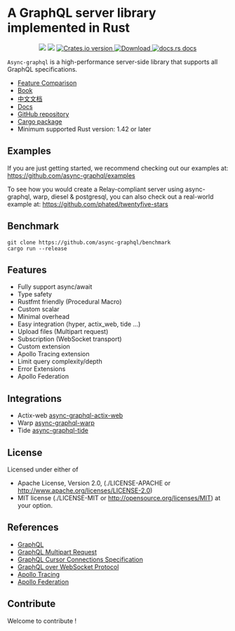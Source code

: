 # A GraphQL server library implemented in Rust 

<div align="center">
  <!-- CI -->
  <img src="https://github.com/async-graphql/async-graphql/workflows/CI/badge.svg" />
  <!-- codecov -->
  <img src="https://codecov.io/gh/sunli829/async-graphql/branch/master/graph/badge.svg" />
  <!-- Crates version -->
  <a href="https://crates.io/crates/async-graphql">
    <img src="https://img.shields.io/crates/v/async-graphql.svg?style=flat-square"
    alt="Crates.io version" />
  </a>
  <!-- Downloads -->
  <a href="https://crates.io/crates/async-graphql">
    <img src="https://img.shields.io/crates/d/async-graphql.svg?style=flat-square"
      alt="Download" />
  </a>
  <!-- docs.rs docs -->
  <a href="https://docs.rs/async-graphql">
    <img src="https://img.shields.io/badge/docs-latest-blue.svg?style=flat-square"
      alt="docs.rs docs" />
  </a>
</div>

`Async-graphql` is a high-performance server-side library that supports all GraphQL specifications.

* [Feature Comparison](feature-comparison.md)
* [Book](https://async-graphql.github.io/async-graphql/en/index.html)
* [中文文档](https://async-graphql.github.io/async-graphql/zh-CN/index.html)
* [Docs](https://docs.rs/async-graphql)
* [GitHub repository](https://github.com/async-graphql/async-graphql)
* [Cargo package](https://crates.io/crates/async-graphql)
* Minimum supported Rust version: 1.42 or later

## Examples

If you are just getting started, we recommend checking out our examples at: https://github.com/async-graphql/examples

To see how you would create a Relay-compliant server using async-graphql, warp, diesel & postgresql, you can also check out a real-world example at: https://github.com/phated/twentyfive-stars

## Benchmark

```shell script
git clone https://github.com/async-graphql/benchmark
cargo run --release
```

## Features

* Fully support async/await
* Type safety
* Rustfmt friendly (Procedural Macro)
* Custom scalar
* Minimal overhead
* Easy integration (hyper, actix_web, tide ...)
* Upload files (Multipart request)
* Subscription (WebSocket transport)
* Custom extension
* Apollo Tracing extension
* Limit query complexity/depth
* Error Extensions
* Apollo Federation

## Integrations

* Actix-web [async-graphql-actix-web](https://crates.io/crates/async-graphql-actix-web)
* Warp [async-graphql-warp](https://crates.io/crates/async-graphql-warp)
* Tide [async-graphql-tide](https://crates.io/crates/async-graphql-tide)

## License

Licensed under either of

* Apache License, Version 2.0,
  (./LICENSE-APACHE or http://www.apache.org/licenses/LICENSE-2.0)
* MIT license (./LICENSE-MIT or http://opensource.org/licenses/MIT)
  at your option.

## References

* [GraphQL](https://graphql.org)
* [GraphQL Multipart Request](https://github.com/jaydenseric/graphql-multipart-request-spec)
* [GraphQL Cursor Connections Specification](https://facebook.github.io/relay/graphql/connections.htm)
* [GraphQL over WebSocket Protocol](https://github.com/apollographql/subscriptions-transport-ws/blob/master/PROTOCOL.md)
* [Apollo Tracing](https://github.com/apollographql/apollo-tracing)
* [Apollo Federation](https://www.apollographql.com/docs/apollo-server/federation/introduction)

## Contribute

Welcome to contribute !
